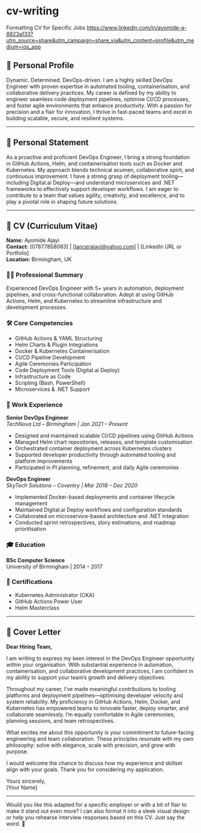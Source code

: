 # cv-writing
Formatting CV for Specific Jobs
https://www.linkedin.com/in/ayomide-a-8823a133?utm_source=share&utm_campaign=share_via&utm_content=profile&utm_medium=ios_app

## 👤 Personal Profile

Dynamic. Determined. DevOps-driven. I am a highly skilled DevOps Engineer with proven expertise in automated tooling, containerisation, and collaborative delivery practices. My career is defined by my ability to engineer seamless code deployment pipelines, optimise CI/CD processes, and foster agile environments that enhance productivity. With a passion for precision and a flair for innovation, I thrive in fast-paced teams and excel in building scalable, secure, and resilient systems.

---

## 🎯 Personal Statement

As a proactive and proficient DevOps Engineer, I bring a strong foundation in GitHub Actions, Helm, and containerisation tools such as Docker and Kubernetes. My approach blends technical acumen, collaborative spirit, and continuous improvement. I have a strong grasp of deployment tooling—including Digital.ai Deploy—and understand microservices and .NET frameworks to effectively support developer workflows. I am eager to contribute to a team that values agility, creativity, and excellence, and to play a pivotal role in shaping future solutions.

---

## 📄 CV (Curriculum Vitae)

**Name:** Ayomide Ajayi  
**Contact:** [07877858083] | [lancerajayi@yahoo.com] | [LinkedIn URL or Portfolio]  
**Location:** Birmingham, UK  

### 🧑‍💻 Professional Summary  
Experienced DevOps Engineer with 5+ years in automation, deployment pipelines, and cross-functional collaboration. Adept at using GitHub Actions, Helm, and Kubernetes to streamline infrastructure and development processes.

### 🛠️ Core Competencies  
- GitHub Actions & YAML Structuring  
- Helm Charts & Plugin Integrations  
- Docker & Kubernetes Containerisation  
- CI/CD Pipeline Development  
- Agile Ceremonies Participation  
- Code Deployment Tools (Digital.ai Deploy)  
- Infrastructure as Code  
- Scripting (Bash, PowerShell)  
- Microservices & .NET Support  

### 🧪 Work Experience  

**Senior DevOps Engineer**  
*TechNova Ltd – Birmingham | Jan 2021 – Present*  
- Designed and maintained scalable CI/CD pipelines using GitHub Actions  
- Managed Helm chart repositories, releases, and template customisation  
- Orchestrated container deployment across Kubernetes clusters  
- Supported developer productivity through automated tooling and platform improvements  
- Participated in PI planning, refinement, and daily Agile ceremonies  

**DevOps Engineer**  
*SkyTech Solutions – Coventry | Mar 2018 – Dec 2020*  
- Implemented Docker-based deployments and container lifecycle management  
- Maintained Digital.ai Deploy workflows and configuration standards  
- Collaborated on microservice-based architecture and .NET integration  
- Conducted sprint retrospectives, story estimations, and roadmap prioritisation  

### 🎓 Education  
**BSc Computer Science**  
University of Birmingham | 2014 – 2017  

### 🧾 Certifications  
- Kubernetes Administrator (CKA)  
- GitHub Actions Power User  
- Helm Masterclass  

---

## 📨 Cover Letter

**Dear Hiring Team,**

I am writing to express my keen interest in the DevOps Engineer opportunity within your organisation. With substantial experience in automation, containerisation, and collaborative development practices, I am confident in my ability to support your team’s growth and delivery objectives.

Throughout my career, I’ve made meaningful contributions to tooling platforms and deployment pipelines—optimising developer velocity and system reliability. My proficiency in GitHub Actions, Helm, Docker, and Kubernetes has empowered teams to innovate faster, deploy smarter, and collaborate seamlessly. I’m equally comfortable in Agile ceremonies, planning sessions, and team retrospectives.

What excites me about this opportunity is your commitment to future-facing engineering and team collaboration. These principles resonate with my own philosophy: solve with elegance, scale with precision, and grow with purpose.

I would welcome the chance to discuss how my experience and skillset align with your goals. Thank you for considering my application.

Yours sincerely,  
[Your Name]

---

Would you like this adapted for a specific employer or with a bit of flair to make it stand out even more? I can also format it into a sleek visual design or help you rehearse interview responses based on this CV. Just say the word. 🌟
